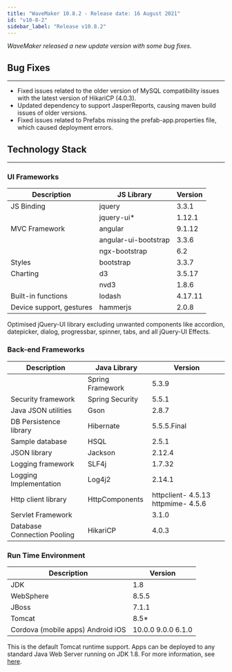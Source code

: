 ```yaml
---
title: "WaveMaker 10.8.2 - Release date: 16 August 2021"
id: "v10-8-2"
sidebar_label: "Release v10.8.2"
---
```

*WaveMaker released a new update version with some bug fixes.*

## Bug Fixes

---

- Fixed issues related to the older version of MySQL compatibility issues with the latest version of HikariCP (4.0.3).
- Updated dependency to support JasperReports, causing maven build issues of older versions.
- Fixed issues related to Prefabs missing the prefab-app.properties file, which caused deployment errors. 

## Technology Stack

---

### UI Frameworks

| Description | JS Library | Version |
| --- | --- | --- |
| JS Binding | jquery | 3.3.1 |
|  | jquery-ui* | 1.12.1 |
| MVC Framework | angular | 9.1.12 |
|  | angular-ui-bootstrap | 3.3.6 |
|  | ngx-bootstrap | 6.2 |
| Styles | bootstrap | 3.3.7 |
| Charting | d3 | 3.5.17 |
|  | nvd3 | 1.8.6 |
| Built-in functions | lodash | 4.17.11 |
| Device support, gestures | hammerjs | 2.0.8 |

Optimised jQuery-UI library excluding unwanted components like accordion, datepicker, dialog, progressbar, spinner, tabs, and all jQuery-UI Effects.

### Back-end Frameworks

| Description | Java Library | Version |
| --- | --- | --- |
|  | Spring Framework  |5.3.9|
| Security framework | Spring Security | 5.5.1|
| Java JSON utilities | Gson  | 2.8.7|
| DB Persistence library | Hibernate | 5.5.5.Final|
| Sample database | HSQL | 2.5.1|
| JSON library | Jackson  |2.12.4|
| Logging framework | SLF4j  |1.7.32 |
| Logging Implementation | Log4j2  | 2.14.1 |
| Http client library | HttpComponents | httpclient- 4.5.13   httpmime- 4.5.6 |
| Servlet Framework |  | 3.1.0 |
|Database Connection Pooling | HikariCP | 4.0.3 |

### Run Time Environment

| Description | Version |
| --- | --- |
| JDK | 1.8 |
| WebSphere | 8.5.5 |
| JBoss | 7.1.1 |
| Tomcat | 8.5* |
| Cordova (mobile apps)   Android   iOS | 10.0.0   9.0.0    6.1.0 |

This is the default Tomcat runtime support. Apps can be deployed to any standard Java Web Server running on JDK 1.8. For more information, see [here](/learn/app-development/deployment/deployment-web-server).
